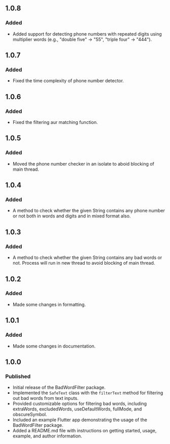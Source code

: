 ## 1.0.8

### Added

- Added support for detecting phone numbers with repeated digits using multiplier words (e.g., "double five" → "55", "triple four" → "444").

## 1.0.7

### Added

- Fixed the time complexity of phone number detector.
  
## 1.0.6

### Added

- Fixed the filtering aur matching function.

## 1.0.5

### Added

- Moved the phone number checker in an isolate to aboid blocking of main thread.


## 1.0.4

### Added

- A method to check whether the given String contains any phone number or not both in words and digits and in mixed format also.


## 1.0.3

### Added

- A method to check whether the given String contains any bad words or not. Process will run in new thread to avoid blocking of main thread. 


## 1.0.2

### Added

- Made some changes in formatting.


## 1.0.1

### Added

- Made some changes in documentation.


## 1.0.0

### Published

- Initial release of the BadWordFilter package.
- Implemented the `SafeText` class with the `filterText` method for filtering out bad words from text inputs.
- Provided customizable options for filtering bad words, including extraWords, excludedWords, useDefaultWords, fullMode, and obscureSymbol.
- Included an example Flutter app demonstrating the usage of the BadWordFilter package.
- Added a README.md file with instructions on getting started, usage, example, and author information.
